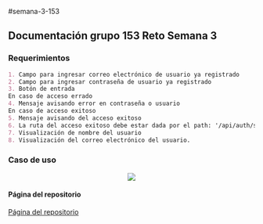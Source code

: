 #semana-3-153

## Documentación grupo 153 Reto Semana 3

### Requerimientos
```markdown
1. Campo para ingresar correo electrónico de usuario ya registrado
2. Campo para ingresar contraseña de usuario ya registrado
3. Botón de entrada
En caso de acceso errado
4. Mensaje avisando error en contraseña o usuario
En caso de acceso exitoso
5. Mensaje avisando del acceso exitoso
6. La ruta del acceso exitoso debe estar dada por el path: '/api/auth/signin'
7. Visualización de nombre del usuario
8. Visualización del correo electrónico del usuario.
```
### Caso de uso

<p align="center" >
  <img src="../gh-pages/images/Caso_estudio_reto3.png"/>
</p>

#### Página del repositorio

[Página del repositorio](https://taceroc.github.io/semana-3-153/)


